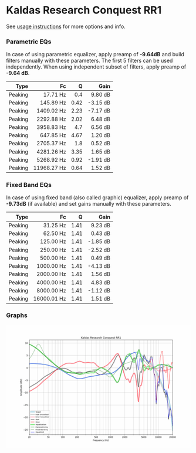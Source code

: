 # Kaldas Research Conquest RR1
See [usage instructions](https://github.com/jaakkopasanen/AutoEq#usage) for more options and info.

### Parametric EQs
In case of using parametric equalizer, apply preamp of **-9.64dB** and build filters manually
with these parameters. The first 5 filters can be used independently.
When using independent subset of filters, apply preamp of **-9.64 dB**.

| Type    | Fc          |    Q | Gain     |
|--------:|------------:|-----:|---------:|
| Peaking | 17.71 Hz    | 0.4  | 9.80 dB  |
| Peaking | 145.89 Hz   | 0.42 | -3.15 dB |
| Peaking | 1409.02 Hz  | 2.23 | -7.17 dB |
| Peaking | 2292.88 Hz  | 2.02 | 6.48 dB  |
| Peaking | 3958.83 Hz  | 4.7  | 6.56 dB  |
| Peaking | 647.85 Hz   | 4.67 | 1.20 dB  |
| Peaking | 2705.37 Hz  | 1.8  | 0.52 dB  |
| Peaking | 4281.26 Hz  | 3.35 | 1.65 dB  |
| Peaking | 5268.92 Hz  | 0.92 | -1.91 dB |
| Peaking | 11968.27 Hz | 0.64 | 1.52 dB  |

### Fixed Band EQs
In case of using fixed band (also called graphic) equalizer, apply preamp of **-9.73dB**
(if available) and set gains manually with these parameters.

| Type    | Fc          |    Q | Gain     |
|--------:|------------:|-----:|---------:|
| Peaking | 31.25 Hz    | 1.41 | 9.23 dB  |
| Peaking | 62.50 Hz    | 1.41 | 0.43 dB  |
| Peaking | 125.00 Hz   | 1.41 | -1.85 dB |
| Peaking | 250.00 Hz   | 1.41 | -2.52 dB |
| Peaking | 500.00 Hz   | 1.41 | 0.49 dB  |
| Peaking | 1000.00 Hz  | 1.41 | -4.13 dB |
| Peaking | 2000.00 Hz  | 1.41 | 1.56 dB  |
| Peaking | 4000.00 Hz  | 1.41 | 4.83 dB  |
| Peaking | 8000.00 Hz  | 1.41 | -1.12 dB |
| Peaking | 16000.01 Hz | 1.41 | 1.51 dB  |

### Graphs
![](./Kaldas%20Research%20Conquest%20RR1.png)